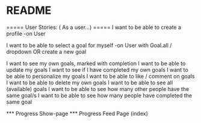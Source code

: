 # README

=====   User Stories: ( As a user…) =====
I want to be able to create a profile
    -on User

I want to be able to select a goal for myself
    -on User with Goal.all / dropdown OR create a new goal

I want to see my own goals, marked with completion
	I want to be able to update my goals
	I want to see if I have completed my own goals
	I want to be able to personalize my goals
	I want to be able to like / comment on goals
	I want to be able to delete my own goals
I want to be able to see all (available) goals
I want to be able to see how many other people have the same goal/s
I want to be able to see how many people have completed the same goal

*** Progress Show-page
*** Progress Feed Page (index)
